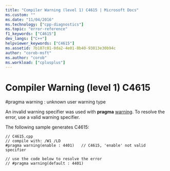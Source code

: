 ```yaml
---
title: "Compiler Warning (level 1) C4615 | Microsoft Docs"
ms.custom: ""
ms.date: "11/04/2016"
ms.technology: ["cpp-diagnostics"]
ms.topic: "error-reference"
f1_keywords: ["C4615"]
dev_langs: ["C++"]
helpviewer_keywords: ["C4615"]
ms.assetid: 7b107c01-0da2-4e01-8b40-93813e30b94c
author: "corob-msft"
ms.author: "corob"
ms.workload: ["cplusplus"]
---
```

# Compiler Warning (level 1) C4615
\#pragma warning : unknown user warning type  
  
 An invalid warning specifier was used with **pragma** [warning](../../preprocessor/warning.md). To resolve the error, use a valid warning specifier.  
  
 The following sample generates C4615:  
  
```  
// C4615.cpp  
// compile with: /W1 /LD  
#pragma warning(enable : 4401)   // C4615, 'enable' not valid specifier  
  
// use the code below to resolve the error  
// #pragma warning(default : 4401)  
```